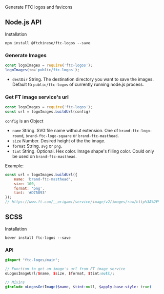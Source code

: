Generate FTC logos and favicons

## Node.js API

Installation
```
npm install @ftchinese/ftc-logos --save
```

### Generate Images

```js
const logoImages = require('ftc-logos');
logoImages(to='public/ftc-logos');
```

* `destDir` String. The destination directory you want to save the images. Default to `public/ftc-logos` of currently running node.js process.

### Get FT image service's url

```js
const logoImages = require('ftc-logos');
const url = logoImages.buildUrl(config)
```

`config` is an Object
* `name` String. SVG file name without extension. One of `brand-ftc-logo-round`, `brand-ftc-logo-square` or `brand-ftc-masthead`.
* `size` Number. Desired height of the the image.
* `format` String. `svg` or `png`.
* `tint` String. Optional. Hex color. Image shape's filling color. Could only be used on `brand-ftc-masthead`.

Example:

```js
const url = logoImages.buildUrl({
    name: 'brand-ftc-masthead',
    size: 100,
    format: 'png',
    tint: '#D75893'
});
// https://www.ft.com/__origami/service/image/v2/images/raw/http%3A%2F%2Finteractive.ftchinese.com%2Fftc-logos%2Fbrand-ftc-masthead.svg?source=ftchinese&height=100&format=png&tint=%23D75893
```

## SCSS

Installation
```
bower install ftc-logos --save
```

### API

```scss
@import "ftc-logos/main";

// Function to get an image's url from FT image service
oLogosImageUrl($name, $size, $format, $tint:null);

// Mixins
@include oLogosGetImage($name, $tint:null, $apply-base-style: true)
```

